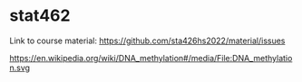 # stat462

Link to course material: https://github.com/sta426hs2022/material/issues

https://en.wikipedia.org/wiki/DNA_methylation#/media/File:DNA_methylation.svg
